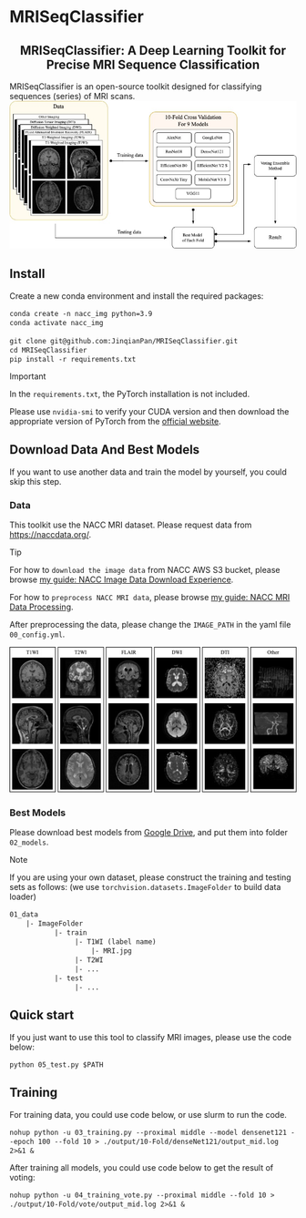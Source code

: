# MRISeqClassifier

<div align='center'><h2>MRISeqClassifier: A Deep Learning Toolkit for Precise MRI Sequence Classification</h2></div>
MRISeqClassifier is an open-source toolkit designed for classifying sequences (series) of MRI scans.

<div align="center">
  <img src="https://github.com/JinqianPan/MRISeqClassifier/blob/main/02_models/arch.jpg">
</div>


## Install
Create a new conda environment and install the required packages:

```
conda create -n nacc_img python=3.9
conda activate nacc_img

git clone git@github.com:JinqianPan/MRISeqClassifier.git
cd MRISeqClassifier
pip install -r requirements.txt
```

>[!IMPORTANT]
> In the `requirements.txt`, the PyTorch installation is not included. 
>
> Please use `nvidia-smi` to verify your CUDA version and then download the appropriate version of PyTorch from the [official website](https://pytorch.org/).


## Download Data And Best Models
If you want to use another data and train the model by yourself, you could skip this step.

### Data
This toolkit use the NACC MRI dataset. Please request data from https://naccdata.org/.

>[!TIP]
> For how to `download the image data` from NACC AWS S3 bucket, please browse [my guide: NACC Image Data Download Experience](https://github.com/JinqianPan/NACC_img_download).
>
> For how to `preprocess NACC MRI data`, please browse [my guide: NACC MRI Data Processing](https://github.com/JinqianPan/NACC_image).

After preprocessing the data, please change the `IMAGE_PATH` in the yaml file `00_config.yml`.

<div align="center">
  <img src="https://github.com/JinqianPan/MRISeqClassifier/blob/main/01_data/ImageFolder/example.jpg">
</div>

### Best Models
Please download best models from [Google Drive](https://drive.google.com/drive/folders/1kY7bkytT5G3ihGefWhfwZOErwvvaufC5?usp=sharing), and put them into folder `02_models`.

>[!NOTE]
> If you are using your own dataset, please construct the training and testing sets as follows: (we use `torchvision.datasets.ImageFolder` to build data loader)
> ```
> 01_data
>     |- ImageFolder
>            |- train
>                 |- T1WI (label name)
>                     |- MRI.jpg
>                 |- T2WI
>                 |- ...
>            |- test
>                 |- ...
> ```

## Quick start
If you just want to use this tool to classify MRI images, please use the code below:
```
python 05_test.py $PATH
```


## Training
For training data, you could use code below, or use slurm to run the code.
```
nohup python -u 03_training.py --proximal middle --model densenet121 --epoch 100 --fold 10 > ./output/10-Fold/denseNet121/output_mid.log 2>&1 &
```

After training all models, you could use code below to get the result of voting:
```
nohup python -u 04_training_vote.py --proximal middle --fold 10 > ./output/10-Fold/vote/output_mid.log 2>&1 &
```